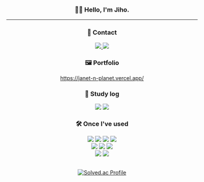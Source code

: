 
<div align="center">
  
### 👋🏼 Hello, I'm Jiho.
---

### 📱 Contact

<div style={{ display: 'flex', flexDirection: 'row', justifyContent: 'center', gap: '4px' }}>
  <a href="mailto:janetnplanet@gmail.com">
    <img src="https://img.shields.io/badge/Gmail-EA4335?style=for-the-badge&logo=Gmail&logoColor=white" />
  </a>

  <a href="https://github.com/Jiyaho">
    <img src="https://img.shields.io/badge/GitHub-181717?style=for-the-badge&logo=GitHub&logoColor=white" />
  </a>
</div>

### 🖼️ Portfolio

https://janet-n-planet.vercel.app/

### 📝 Study log
<div style={{ display: 'flex', flexDirection: 'row', justifyContent: 'center', gap: '4px' }}>
  <a href="https://velog.io/@jiyaho" target="_blank"><img src="https://img.shields.io/badge/velog-20C997?style=for-the-badge&logo=velog&logoColor=white" /></a>
  <img src="https://img.shields.io/badge/Notion-000000?style=for-the-badge&logo=Notion&logoColor=white" /> 
</div>
 
### 🛠 ️Once I've used

<div>
  <div style={{ display: 'flex', flexDirection: 'row', justifyContent: 'center', gap: '4px', marginBottom: '-60px' }}>
    <img src="https://img.shields.io/badge/JavaScript-F7DF1E?style=for-the-badge&logo=JavaScript&logoColor=black" />
    <img src="https://img.shields.io/badge/TypeScript-3178C6?style=for-the-badge&logo=TypeScript&logoColor=white" />
    <img src="https://img.shields.io/badge/HTML5-E34F26?style=for-the-badge&logo=HTML5&logoColor=white" />
    <img src="https://img.shields.io/badge/CSS3-1572B6?style=for-the-badge&logo=CSS3&logoColor=white" />
  </div>

  <div style={{ display: 'flex', flexDirection: 'row', justifyContent: 'center', gap: '4px', marginBottom: '-60px' }}>
    <img src="https://img.shields.io/badge/React-61DAFB?style=for-the-badge&logo=React&logoColor=black" />
    <img src="https://img.shields.io/badge/Next.js-000000?style=for-the-badge&logo=Next.js&logoColor=white" />
    <img src="https://img.shields.io/badge/Recoil-3578E5?style=for-the-badge&logo=Recoil&logoColor=white" />
  </div>

  <div style={{ display: 'flex', flexDirection: 'row', justifyContent: 'center', gap: '4px' }}>
    <img src="https://img.shields.io/badge/styled–components-DB7093?style=for-the-badge&logo=styled-components&logoColor=white" />
    <img src="https://img.shields.io/badge/Tailwind CSS-06B6D4?style=for-the-badge&logo=Tailwind CSS&logoColor=white" />
  </div>
</div>

<br />

[![Solved.ac Profile](http://mazassumnida.wtf/api/v2/generate_badge?boj=jiyaho)](https://solved.ac/jiyaho/)
</div>


